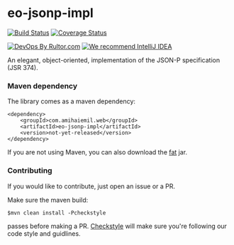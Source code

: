 # eo-jsonp-impl

[![Build Status](https://travis-ci.org/amihaiemil/eo-jsonp-impl.svg?branch=master)](https://travis-ci.org/amihaiemil/eo-jsonp-impl)
[![Coverage Status](https://coveralls.io/repos/github/amihaiemil/eo-jsonp-impl/badge.svg?branch=master)](https://coveralls.io/github/amihaiemil/eo-jsonp-impl?branch=master)

[![DevOps By Rultor.com](http://www.rultor.com/b/amihaiemil/eo-jsonp-impl)](http://www.rultor.com/p/amihaiemil/eo-jsonp-impl)
[![We recommend IntelliJ IDEA](http://amihaiemil.github.io/images/intellij-idea-recommend.svg)](https://www.jetbrains.com/idea/)


An elegant, object-oriented, implementation of the JSON-P specification (JSR 374).

### Maven dependency

The library comes as a maven dependency:

```
<dependency>
    <groupId>com.amihaiemil.web</groupId>
    <artifactId>eo-jsonp-impl</artifactId>
    <version>not-yet-released</version>
</dependency>
```

If you are not using Maven, you can also download the <a href="#">fat</a> jar.

### Contributing 

If you would like to contribute, just open an issue or a PR.

Make sure the maven build:

``$mvn clean install -Pcheckstyle``

passes before making a PR. [Checkstyle](http://checkstyle.sourceforge.net/) will make sure
you're following our code style and guidlines.

